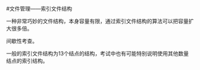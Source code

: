 #文件管理——索引文件结构

一种非常巧妙的文件结构，本身容量有限，通过索引文件结构的算法可以把容量扩大很多倍。

间歇性考查。

一般的索引文件结构为13个结点的结构，考试中也有可能特别说明使用其他数量结点的索引结构。

